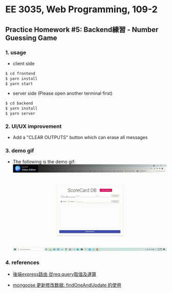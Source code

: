 # EE 3035, Web Programming, 109-2
## Practice Homework #5: Backend練習 - Number Guessing Game
### 1. usage
- client side
```
$ cd frontend
$ yarn install
$ yarn start
```

- server side (Please open another terminal first)
```
$ cd backend
$ yarn install
$ yarn server
```

### 2. UI/UX improvement
- Add a "CLEAR OUTPUTS" button which can erase all messages

### 3. demo gif
- The following is the demo gif:
![](./Demo.gif)

### 4. references
* [後端express路由 從req.query取值及運算](https://medium.com/@aaa24295234/%E5%BE%8C%E7%AB%AFexpress%E8%B7%AF%E7%94%B1-%E5%BE%9Ereq-query%E5%8F%96%E5%80%BC%E5%8F%8A%E9%81%8B%E7%AE%97-77101d9abe18)

* [mongoose 更新修改数据: findOneAndUpdate 的使用](https://blog.csdn.net/l_ppp/article/details/106092604)
